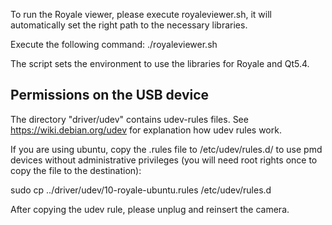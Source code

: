 To run the Royale viewer, please execute royaleviewer.sh, it will 
automatically set the right path to the necessary libraries.

Execute the following command:
./royaleviewer.sh

The script sets the environment to use the libraries for Royale and Qt5.4.

Permissions on the USB device
-----------------------------

The directory "driver/udev" contains udev-rules files.
See https://wiki.debian.org/udev for explanation how
udev rules work.

If you are using ubuntu, copy the .rules file to
/etc/udev/rules.d/ to use pmd devices without administrative
privileges (you will need root rights once to copy the file
to the destination):

sudo cp ../driver/udev/10-royale-ubuntu.rules /etc/udev/rules.d

After copying the udev rule, please unplug and reinsert the camera.

